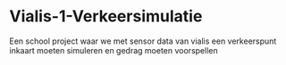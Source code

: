 # Vialis-1-Verkeersimulatie
Een school project waar we met sensor data van vialis een verkeerspunt inkaart moeten simuleren en gedrag moeten voorspellen
